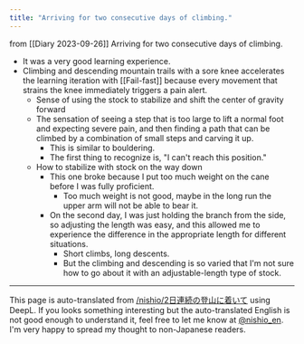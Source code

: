 ```yaml
---
title: "Arriving for two consecutive days of climbing."
---
```


from  [[Diary 2023-09-26]]
Arriving for two consecutive days of climbing.
- It was a very good learning experience.
- Climbing and descending mountain trails with a sore knee accelerates the learning iteration with [[Fail-fast]] because every movement that strains the knee immediately triggers a pain alert.
    - Sense of using the stock to stabilize and shift the center of gravity forward
    - The sensation of seeing a step that is too large to lift a normal foot and expecting severe pain, and then finding a path that can be climbed by a combination of small steps and carving it up.
        - This is similar to bouldering.
        - The first thing to recognize is, "I can't reach this position."
    - How to stabilize with stock on the way down
        - This one broke because I put too much weight on the cane before I was fully proficient.
            - Too much weight is not good, maybe in the long run the upper arm will not be able to bear it.
        - On the second day, I was just holding the branch from the side, so adjusting the length was easy, and this allowed me to experience the difference in the appropriate length for different situations.
            - Short climbs, long descents.
            - But the climbing and descending is so varied that I'm not sure how to go about it with an adjustable-length type of stock.

---
This page is auto-translated from [/nishio/2日連続の登山に着いて](https://scrapbox.io/nishio/2日連続の登山に着いて) using DeepL. If you looks something interesting but the auto-translated English is not good enough to understand it, feel free to let me know at [@nishio_en](https://twitter.com/nishio_en). I'm very happy to spread my thought to non-Japanese readers.